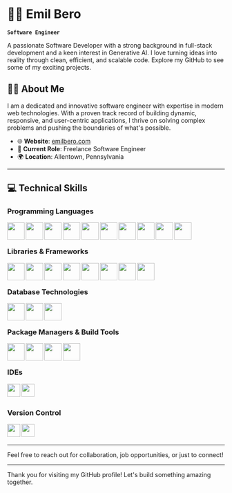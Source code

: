 # 🧑‍💻 Emil Bero

**`Software Engineer`**

A passionate Software Developer with a strong background in full-stack development and a keen interest in Generative AI. I love turning ideas into reality through clean, efficient, and scalable code. Explore my GitHub to see some of my exciting projects.

## 🧑‍💻 About Me

I am a dedicated and innovative software engineer with expertise in modern web technologies. With a proven track record of building dynamic, responsive, and user-centric applications, I thrive on solving complex problems and pushing the boundaries of what's possible.

- 🌐 **Website**: [emilbero.com](https://www.emilbero.com)
- 🏢 **Current Role**: Freelance Software Engineer
- 🌍 **Location**: Allentown, Pennsylvania

---

## 💻 Technical Skills

### Programming Languages

<img align="left" width="40px" src="https://cdn.jsdelivr.net/gh/devicons/devicon@latest/icons/java/java-plain-wordmark.svg" />
<img align="left" width="40px" src="https://cdn.jsdelivr.net/gh/devicons/devicon@latest/icons/python/python-original-wordmark.svg" />
<img align="left" width="40px" src="https://cdn.jsdelivr.net/gh/devicons/devicon@latest/icons/c/c-plain.svg" />
<img align="left" width="40px" src="https://cdn.jsdelivr.net/gh/devicons/devicon@latest/icons/csharp/csharp-original.svg" />
<img align="left" width="40px" src="https://cdn.jsdelivr.net/gh/devicons/devicon@latest/icons/html5/html5-plain-wordmark.svg" />
<img align="left" width="40px" src="https://cdn.jsdelivr.net/gh/devicons/devicon@latest/icons/css3/css3-plain-wordmark.svg" />
<img align="left" width="40px" src="https://cdn.jsdelivr.net/gh/devicons/devicon@latest/icons/javascript/javascript-plain.svg" />
<img align="left" width="40px" src="https://cdn.jsdelivr.net/gh/devicons/devicon@latest/icons/nodejs/nodejs-original-wordmark.svg" />
<img align="left" width="40px" src="https://cdn.jsdelivr.net/gh/devicons/devicon@latest/icons/xml/xml-original.svg" />
<img align="left" width="40px" src="https://cdn.jsdelivr.net/gh/devicons/devicon@latest/icons/php/php-original.svg" />
<br>          
<br>

### Libraries & Frameworks

<img align="left" width="40px" src="https://cdn.jsdelivr.net/gh/devicons/devicon@latest/icons/jquery/jquery-plain-wordmark.svg" />
<img align="left" width="40px" src="https://cdn.jsdelivr.net/gh/devicons/devicon@latest/icons/flask/flask-original-wordmark.svg" />
<img align="left" width="40px" src="https://cdn.jsdelivr.net/gh/devicons/devicon@latest/icons/numpy/numpy-plain-wordmark.svg" />
<img align="left" width="40px" color="red" src="https://cdn.jsdelivr.net/gh/devicons/devicon@latest/icons/reactrouter/reactrouter-plain-wordmark.svg" />          
<img align="left" width="40px" src="https://cdn.jsdelivr.net/gh/devicons/devicon@latest/icons/react/react-original-wordmark.svg" />
<img align="left" width="40px" src="https://cdn.jsdelivr.net/gh/devicons/devicon@latest/icons/axios/axios-plain-wordmark.svg" />          
<img align="left" width="40px" src="https://cdn.jsdelivr.net/gh/devicons/devicon@latest/icons/tailwindcss/tailwindcss-original.svg" />
<img align="left" width="40px" src="https://cdn.jsdelivr.net/gh/devicons/devicon@latest/icons/express/express-original-wordmark.svg" />
<br>
<br>

### Database Technologies

<img align="left" width="40px" src="https://cdn.jsdelivr.net/gh/devicons/devicon@latest/icons/mysql/mysql-plain-wordmark.svg" />
<img align="left" width="40px" src="https://cdn.jsdelivr.net/gh/devicons/devicon@latest/icons/mongodb/mongodb-plain-wordmark.svg" />
<img align="left" width="40px" src="https://cdn.jsdelivr.net/gh/devicons/devicon@latest/icons/graphql/graphql-plain-wordmark.svg" />       
<br>
<br>

### Package Managers & Build Tools

<img align="left" width="40px" src="https://cdn.jsdelivr.net/gh/devicons/devicon@latest/icons/npm/npm-original-wordmark.svg" />
<img align="left" width="40px" src="https://cdn.jsdelivr.net/gh/devicons/devicon@latest/icons/vite/vite-original-wordmark.svg" />
<img align="left" width="40px" src="https://cdn.jsdelivr.net/gh/devicons/devicon@latest/icons/yarn/yarn-original-wordmark.svg" />
<img align="left" width="40px" src="https://cdn.jsdelivr.net/gh/devicons/devicon@latest/icons/pnpm/pnpm-original-wordmark.svg" />
<br>
<br>

### IDEs

<img align="left" width="30px" src="https://cdn.jsdelivr.net/gh/devicons/devicon@latest/icons/visualstudio/visualstudio-original.svg" />
<img align="left" width="30px" src="https://cdn.jsdelivr.net/gh/devicons/devicon@latest/icons/vscode/vscode-original-wordmark.svg" />
<br>
<br>

### Version Control

<img align="left" width="30px" src="https://cdn.jsdelivr.net/gh/devicons/devicon@latest/icons/git/git-plain-wordmark.svg" />
<img align="left" width="30px" src="https://cdn.jsdelivr.net/gh/devicons/devicon@latest/icons/github/github-original-wordmark.svg" />
<br>
<br>

---

Feel free to reach out for collaboration, job opportunities, or just to connect!

---

Thank you for visiting my GitHub profile! Let's build something amazing together.
